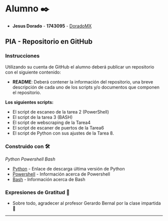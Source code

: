 
# Alumno ✒️

* **Jesus Dorado** - **1743095** - [DoradoMX](https://github.com/DoradoMx)

## PIA - Repositorio en GitHub
### Instrucciones
Utilizando su cuenta de GitHub el alumno deberá publicar un repositorio con el siguiente contenido:

* **README**: Deberá contener la información del repositorio, una breve descripción de cada uno de los scripts y/o documentos que componen el repositorio.

**Los siguientes scripts:**
* El script de escaneo de la tarea 2 (PowerShell)
* El script de la tarea 3 (BASH)
* El script de webscraping de la Tarea4
* El script de escaner de puertos de la Tarea6
* El script de Python con sus ajustes de la Tarea 8.

### Construido con 🛠️

_Python_
_Powershell_
_Bash_

* [Python](https://www.python.org/downloads/) - Enlace de descarga última versión de Python
* [Powershell](https://docs.microsoft.com/en-us/powershell/scripting/overview?view=powershell-7.2) - Información acerca de Powershell
* [Bash](https://es.wikipedia.org/wiki/Bash) - Información acerca de Bash


### Expresiones de Gratitud 🎁

* Sobre todo, agradecer al profesor Gerardo Bernal por la clase impartida 📢

---

